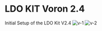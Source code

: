 # LDO KIT Voron 2.4


Initial Setup of the LDO Kit V2.4
![v-1](https://user-images.githubusercontent.com/8387530/160848701-3216cefe-e77a-4c01-940d-0753acbea8eb.png)
![v-2](https://user-images.githubusercontent.com/8387530/160848978-1f97c884-c4d8-4670-b489-5b3ebbb6c1a1.png)
